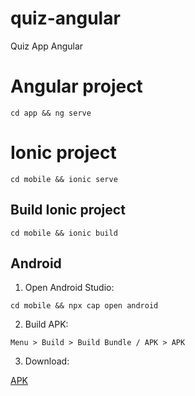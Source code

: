 # quiz-angular
Quiz App Angular


# Angular project

```
cd app && ng serve
```

# Ionic project

```
cd mobile && ionic serve
```


## Build Ionic project

```
cd mobile && ionic build
```

## Android

1. Open Android Studio:

```
cd mobile && npx cap open android
```

2. Build APK:
```
Menu > Build > Build Bundle / APK > APK
```

3. Download: 

[APK](https://drive.google.com/file/d/1jgpKmxWTqGR271DLswWf5qHSFQm52Uph/view?usp=sharing)

